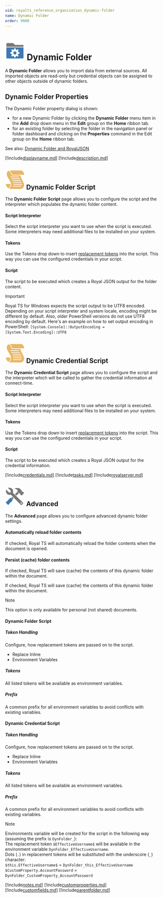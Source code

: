 ```yaml
---
uid: royalts_reference_organization_dynamic-folder
name: Dynamic Folder
order: 9980
---
```


# ![](/r2023/images/RoyalTS/Application/SVG_DynamicFolderClosed_32.svg#img_header) Dynamic Folder

A **Dynamic Folder** allows you to import data from external sources. All imported objects are read-only but credential objects can be assigned to other objects outside of dynamic folders.

## Dynamic Folder Properties

The Dynamic Folder property dialog is shown:

- for a new Dynamic Folder by clicking the **Dynamic Folder** menu item in the **Add** drop down menu in the **Edit** group on the **Home** ribbon tab.
- for an existing folder by selecting the folder in the navigation panel or folder dashboard and clicking on the **Properties** command in the Edit group on the **Home** ribbon tab.

See also: [Dynamic Folder and RoyalJSON](https://www.royalapplications.com/go/kb-all-royaljson)

[!include[displayname.md](~/royalts/_shared/displayname.md)]
[!include[description.md](~/royalts/_shared/description.md)]

## ![](/r2023/images/RoyalTS/Application/SVG_Script_32.svg#img_header) Dynamic Folder Script

The **Dynamic Folder Script** page allows you to configure the script and the interpreter which populates the dynamic folder content.

#### Script Interpreter

Select the script interpreter you want to use when the script is executed. Some interpreters may need additional files to be installed on your system.

#### Tokens

Use the Tokens drop down to insert [replacement tokens](xref:royalts_advanced_tokens) into the script. This way you can use the configured credentials in your script.

#### Script

The script to be executed which creates a Royal JSON output for the folder content.

> [!Important]
> Royal TS for Windows expects the script output to be UTF8 encoded. Depending on your script interpreter and system locale, encoding might be different by default. Also, older PowerShell versions do not use UTF8 encoding by default.
> Here's an example on how to set output encoding in PowerShell: `[System.Console]::OutputEncoding = [System.Text.Encoding]::UTF8`

## ![](/r2023/images/RoyalTS/Application/SVG_Script_32.svg#img_header) Dynamic Credential Script

The **Dynamic Credential Script** page allows you to configure the script and the interpreter which will be called to gather the credential information at connect-time.

#### Script Interpreter

Select the script interpreter you want to use when the script is executed. Some interpreters may need additional files to be installed on your system.

#### Tokens

Use the Tokens drop down to insert [replacement tokens](xref:royalts_advanced_tokens) into the script. This way you can use the configured credentials in your script.

#### Script

The script to be executed which creates a Royal JSON output for the credential information.

[!include[credentials.md](~/royalts/_shared/credentials.md)]
[!include[tasks.md](~/royalts/_shared/tasks.md)]
[!include[royalserver.md](~/royalts/_shared/royalserver.md)]

## ![](/r2023/images/RoyalTS/Application/SVG_PageAdvanced_32.svg#img_header) Advanced

The **Advanced** page allows you to configure advanced dynamic folder settings.

#### Automatically reload folder contents

If checked, Royal TS will automatically reload the folder contents when the document is opened.

#### Persist (cache) folder contents

If checked, Royal TS will save (cache) the contents of this dynamic folder within the document.

If checked, Royal TS will save (cache) the contents of this dynamic folder within the document.

> [!Note]
> This option is only available for personal (not shared) documents.

#### Dynamic Folder Script

##### Token Handling

Configure, how replacement tokens are passed on to the script.
- Replace Inline
- Environment Variables

##### Tokens

All listed tokens will be available as environment variables.

##### Prefix

A common prefix for all environment variables to avoid conflicts with existing variables.

#### Dynamic Credential Script

##### Token Handling

Configure, how replacement tokens are passed on to the script.
- Replace Inline
- Environment Variables

##### Tokens

All listed tokens will be available as environment variables.

##### Prefix

A common prefix for all environment variables to avoid conflicts with existing variables.

> [!Note]
> Environments variable will be created for the script in the following way (assuming the prefix is `DynFolder_`):  
> The replacement token `$EffectiveUsername$` will be available in the environment variable `DynFolder_EffectiveUsername`.  
> Dots (`.`) in replacement tokens will be substituted with the underscore (`_`) character:  
> `$this.EffectiveUsername$` = `DynFolder_this_EffectiveUsername`  
> `$CustomProperty.AccountPassword` = `DynFolder_CustomProperty_AccountPassword`

[!include[notes.md](~/royalts/_shared/notes.md)]
[!include[customproperties.md](~/royalts/_shared/customproperties.md)]
[!include[customfields.md](~/royalts/_shared/customfields.md)]
[!include[parentfolder.md](~/royalts/_shared/parentfolder.md)]
